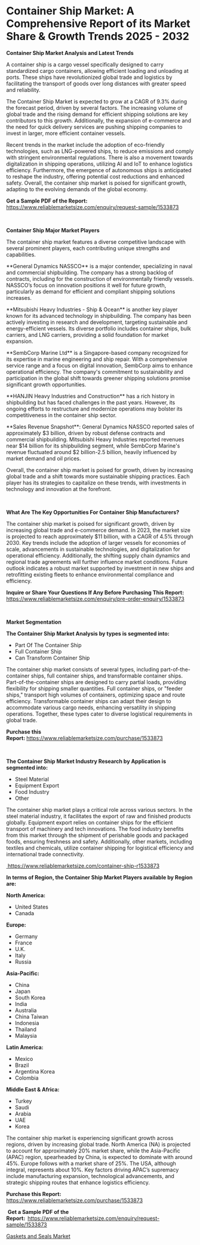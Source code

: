 <p><h1>Container Ship Market: A Comprehensive Report of its Market Share & Growth Trends 2025 - 2032</h1></p><p><strong>Container Ship Market Analysis and Latest Trends</strong></p>
<p><p>A container ship is a cargo vessel specifically designed to carry standardized cargo containers, allowing efficient loading and unloading at ports. These ships have revolutionized global trade and logistics by facilitating the transport of goods over long distances with greater speed and reliability.</p><p>The Container Ship Market is expected to grow at a CAGR of 9.3% during the forecast period, driven by several factors. The increasing volume of global trade and the rising demand for efficient shipping solutions are key contributors to this growth. Additionally, the expansion of e-commerce and the need for quick delivery services are pushing shipping companies to invest in larger, more efficient container vessels.</p><p>Recent trends in the market include the adoption of eco-friendly technologies, such as LNG-powered ships, to reduce emissions and comply with stringent environmental regulations. There is also a movement towards digitalization in shipping operations, utilizing AI and IoT to enhance logistics efficiency. Furthermore, the emergence of autonomous ships is anticipated to reshape the industry, offering potential cost reductions and enhanced safety. Overall, the container ship market is poised for significant growth, adapting to the evolving demands of the global economy.</p></p>
<p><strong>Get a Sample PDF of the Report:&nbsp;</strong> <a href="https://www.reliablemarketsize.com/enquiry/request-sample/1533873?utm_campaign=2759&utm_medium=2&utm_source=Github&utm_content=ia&utm_term=08042025&utm_id=container-ship">https://www.reliablemarketsize.com/enquiry/request-sample/1533873</a></p>
<p>&nbsp;</p>
<p><strong>Container Ship Major Market Players</strong></p>
<p><p>The container ship market features a diverse competitive landscape with several prominent players, each contributing unique strengths and capabilities.</p><p>**General Dynamics NASSCO** is a major contender, specializing in naval and commercial shipbuilding. The company has a strong backlog of contracts, including for the construction of environmentally friendly vessels. NASSCO’s focus on innovation positions it well for future growth, particularly as demand for efficient and compliant shipping solutions increases.</p><p>**Mitsubishi Heavy Industries - Ship & Ocean** is another key player known for its advanced technology in shipbuilding. The company has been actively investing in research and development, targeting sustainable and energy-efficient vessels. Its diverse portfolio includes container ships, bulk carriers, and LNG carriers, providing a solid foundation for market expansion.</p><p>**SembCorp Marine Ltd** is a Singapore-based company recognized for its expertise in marine engineering and ship repair. With a comprehensive service range and a focus on digital innovation, SembCorp aims to enhance operational efficiency. The company's commitment to sustainability and participation in the global shift towards greener shipping solutions promise significant growth opportunities.</p><p>**HANJIN Heavy Industries and Construction** has a rich history in shipbuilding but has faced challenges in the past years. However, its ongoing efforts to restructure and modernize operations may bolster its competitiveness in the container ship sector.</p><p>**Sales Revenue Snapshot**: General Dynamics NASSCO reported sales of approximately $3 billion, driven by robust defense contracts and commercial shipbuilding. Mitsubishi Heavy Industries reported revenues near $14 billion for its shipbuilding segment, while SembCorp Marine's revenue fluctuated around $2 billion-2.5 billion, heavily influenced by market demand and oil prices.</p><p>Overall, the container ship market is poised for growth, driven by increasing global trade and a shift towards more sustainable shipping practices. Each player has its strategies to capitalize on these trends, with investments in technology and innovation at the forefront.</p></p>
<p>&nbsp;</p>
<p><strong>What Are The Key Opportunities For Container Ship Manufacturers?</strong></p>
<p><p>The container ship market is poised for significant growth, driven by increasing global trade and e-commerce demand. In 2023, the market size is projected to reach approximately $11 billion, with a CAGR of 4.5% through 2030. Key trends include the adoption of larger vessels for economies of scale, advancements in sustainable technologies, and digitalization for operational efficiency. Additionally, the shifting supply chain dynamics and regional trade agreements will further influence market conditions. Future outlook indicates a robust market supported by investment in new ships and retrofitting existing fleets to enhance environmental compliance and efficiency.</p></p>
<p><strong>Inquire or Share Your Questions If Any Before Purchasing This Report:</strong> <a href="https://www.reliablemarketsize.com/enquiry/pre-order-enquiry/1533873?utm_campaign=2759&utm_medium=2&utm_source=Github&utm_content=ia&utm_term=08042025&utm_id=container-ship">https://www.reliablemarketsize.com/enquiry/pre-order-enquiry/1533873</a></p>
<p>&nbsp;</p>
<p><strong>Market Segmentation</strong></p>
<p><strong>The Container Ship Market Analysis by types is segmented into:</strong></p>
<p><ul><li>Part Of The Container Ship</li><li>Full Container Ship</li><li>Can Transform Container Ship</li></ul></p>
<p><p>The container ship market consists of several types, including part-of-the-container ships, full container ships, and transformable container ships. Part-of-the-container ships are designed to carry partial loads, providing flexibility for shipping smaller quantities. Full container ships, or "feeder ships," transport high volumes of containers, optimizing space and route efficiency. Transformable container ships can adapt their design to accommodate various cargo needs, enhancing versatility in shipping operations. Together, these types cater to diverse logistical requirements in global trade.</p></p>
<p><strong>Purchase this Report:&nbsp;</strong><a href="https://www.reliablemarketsize.com/purchase/1533873?utm_campaign=2759&utm_medium=2&utm_source=Github&utm_content=ia&utm_term=08042025&utm_id=container-ship">https://www.reliablemarketsize.com/purchase/1533873</a></p>
<p>&nbsp;</p>
<p><strong>The Container Ship Market Industry Research by Application is segmented into:</strong></p>
<p><ul><li>Steel Material</li><li>Equipment Export</li><li>Food Industry</li><li>Other</li></ul></p>
<p><p>The container ship market plays a critical role across various sectors. In the steel material industry, it facilitates the export of raw and finished products globally. Equipment export relies on container ships for the efficient transport of machinery and tech innovations. The food industry benefits from this market through the shipment of perishable goods and packaged foods, ensuring freshness and safety. Additionally, other markets, including textiles and chemicals, utilize container shipping for logistical efficiency and international trade connectivity.</p></p>
<p><a href="https://www.reliablemarketsize.com/container-ship-r1533873?utm_campaign=2759&utm_medium=2&utm_source=Github&utm_content=ia&utm_term=08042025&utm_id=container-ship">&nbsp;https://www.reliablemarketsize.com/container-ship-r1533873</a></p>
<p><strong>In terms of Region, the Container Ship Market Players available by Region are:</strong></p>
<p>
    <p> <strong> North America: </strong>
        <ul>
            <li>United States</li>
            <li>Canada</li>
        </ul>
        </p> 
    <p> <strong> Europe: </strong>
        <ul>
            <li>Germany</li>
            <li>France</li>
            <li>U.K.</li>
            <li>Italy</li>
            <li>Russia</li>
        </ul>
        </p> 
    <p> <strong> Asia-Pacific: </strong>
        <ul>
            <li>China</li>
            <li>Japan</li>
            <li>South Korea</li>
            <li>India</li>
            <li>Australia</li>
            <li>China Taiwan</li>
            <li>Indonesia</li>
            <li>Thailand</li>
            <li>Malaysia</li>
        </ul>
        </p> 
    <p> <strong> Latin America: </strong>
        <ul>
            <li>Mexico</li>
            <li>Brazil</li>
            <li>Argentina Korea</li>
            <li>Colombia</li>
        </ul>
        </p> 
    <p> <strong> Middle East & Africa: </strong>
        <ul>
            <li>Turkey</li>
            <li>Saudi</li>
            <li>Arabia</li>
            <li>UAE</li>
            <li>Korea</li>
        </ul>
    </p>
    </p>
<p><p>The container ship market is experiencing significant growth across regions, driven by increasing global trade. North America (NA) is projected to account for approximately 20% market share, while the Asia-Pacific (APAC) region, spearheaded by China, is expected to dominate with around 45%. Europe follows with a market share of 25%. The USA, although integral, represents about 10%. Key factors driving APAC’s supremacy include manufacturing expansion, technological advancements, and strategic shipping routes that enhance logistics efficiency.</p></p>
<p><strong>Purchase this Report: </strong><a href="https://www.reliablemarketsize.com/purchase/1533873?utm_campaign=2759&utm_medium=2&utm_source=Github&utm_content=ia&utm_term=08042025&utm_id=container-ship">https://www.reliablemarketsize.com/purchase/1533873</a></p>
<p>&nbsp;<strong>Get a Sample PDF of the Report:&nbsp;&nbsp;</strong><a href="https://www.reliablemarketsize.com/enquiry/request-sample/1533873?utm_campaign=2759&utm_medium=2&utm_source=Github&utm_content=ia&utm_term=08042025&utm_id=container-ship">https://www.reliablemarketsize.com/enquiry/request-sample/1533873</a></p>
<p><strong></strong></p>
<p><p><a href="https://github.com/milievkulov/Market-Research-Report-List-1/blob/main/gaskets-and-seals-market.md?utm_campaign=2759&utm_medium=2&utm_source=Github&utm_content=ia&utm_term=08042025&utm_id=container-ship">Gaskets and Seals Market</a></p></p>
